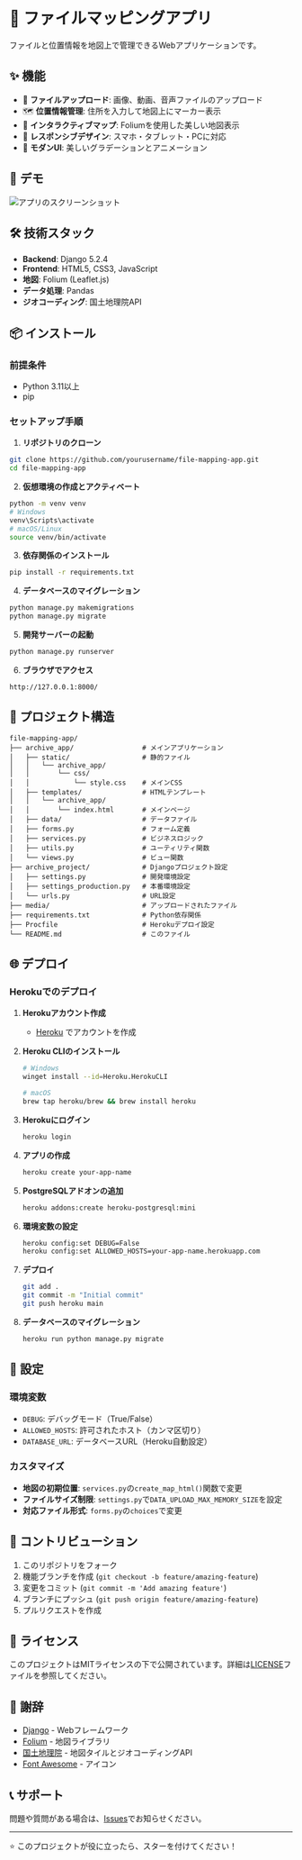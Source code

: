 # 📍 ファイルマッピングアプリ

ファイルと位置情報を地図上で管理できるWebアプリケーションです。

## ✨ 機能

- 📁 **ファイルアップロード**: 画像、動画、音声ファイルのアップロード
- 🗺️ **位置情報管理**: 住所を入力して地図上にマーカー表示
- 🎯 **インタラクティブマップ**: Foliumを使用した美しい地図表示
- 📱 **レスポンシブデザイン**: スマホ・タブレット・PCに対応
- 🎨 **モダンUI**: 美しいグラデーションとアニメーション

## 🚀 デモ

![アプリのスクリーンショット](demo-screenshot.png)

## 🛠️ 技術スタック

- **Backend**: Django 5.2.4
- **Frontend**: HTML5, CSS3, JavaScript
- **地図**: Folium (Leaflet.js)
- **データ処理**: Pandas
- **ジオコーディング**: 国土地理院API

## 📦 インストール

### 前提条件
- Python 3.11以上
- pip

### セットアップ手順

1. **リポジトリのクローン**
```bash
git clone https://github.com/yourusername/file-mapping-app.git
cd file-mapping-app
```

2. **仮想環境の作成とアクティベート**
```bash
python -m venv venv
# Windows
venv\Scripts\activate
# macOS/Linux
source venv/bin/activate
```

3. **依存関係のインストール**
```bash
pip install -r requirements.txt
```

4. **データベースのマイグレーション**
```bash
python manage.py makemigrations
python manage.py migrate
```

5. **開発サーバーの起動**
```bash
python manage.py runserver
```

6. **ブラウザでアクセス**
```
http://127.0.0.1:8000/
```

## 📁 プロジェクト構造

```
file-mapping-app/
├── archive_app/                 # メインアプリケーション
│   ├── static/                  # 静的ファイル
│   │   └── archive_app/
│   │       └── css/
│   │           └── style.css    # メインCSS
│   ├── templates/               # HTMLテンプレート
│   │   └── archive_app/
│   │       └── index.html       # メインページ
│   ├── data/                    # データファイル
│   ├── forms.py                 # フォーム定義
│   ├── services.py              # ビジネスロジック
│   ├── utils.py                 # ユーティリティ関数
│   └── views.py                 # ビュー関数
├── archive_project/             # Djangoプロジェクト設定
│   ├── settings.py              # 開発環境設定
│   ├── settings_production.py   # 本番環境設定
│   └── urls.py                  # URL設定
├── media/                       # アップロードされたファイル
├── requirements.txt             # Python依存関係
├── Procfile                     # Herokuデプロイ設定
└── README.md                    # このファイル
```

## 🌐 デプロイ

### Herokuでのデプロイ

1. **Herokuアカウント作成**
   - [Heroku](https://heroku.com) でアカウントを作成

2. **Heroku CLIのインストール**
   ```bash
   # Windows
   winget install --id=Heroku.HerokuCLI
   
   # macOS
   brew tap heroku/brew && brew install heroku
   ```

3. **Herokuにログイン**
   ```bash
   heroku login
   ```

4. **アプリの作成**
   ```bash
   heroku create your-app-name
   ```

5. **PostgreSQLアドオンの追加**
   ```bash
   heroku addons:create heroku-postgresql:mini
   ```

6. **環境変数の設定**
   ```bash
   heroku config:set DEBUG=False
   heroku config:set ALLOWED_HOSTS=your-app-name.herokuapp.com
   ```

7. **デプロイ**
   ```bash
   git add .
   git commit -m "Initial commit"
   git push heroku main
   ```

8. **データベースのマイグレーション**
   ```bash
   heroku run python manage.py migrate
   ```

## 🔧 設定

### 環境変数

- `DEBUG`: デバッグモード（True/False）
- `ALLOWED_HOSTS`: 許可されたホスト（カンマ区切り）
- `DATABASE_URL`: データベースURL（Heroku自動設定）

### カスタマイズ

- **地図の初期位置**: `services.py`の`create_map_html()`関数で変更
- **ファイルサイズ制限**: `settings.py`で`DATA_UPLOAD_MAX_MEMORY_SIZE`を設定
- **対応ファイル形式**: `forms.py`の`choices`で変更

## 🤝 コントリビューション

1. このリポジトリをフォーク
2. 機能ブランチを作成 (`git checkout -b feature/amazing-feature`)
3. 変更をコミット (`git commit -m 'Add amazing feature'`)
4. ブランチにプッシュ (`git push origin feature/amazing-feature`)
5. プルリクエストを作成

## 📄 ライセンス

このプロジェクトはMITライセンスの下で公開されています。詳細は[LICENSE](LICENSE)ファイルを参照してください。

## 🙏 謝辞

- [Django](https://www.djangoproject.com/) - Webフレームワーク
- [Folium](https://python-visualization.github.io/folium/) - 地図ライブラリ
- [国土地理院](https://maps.gsi.go.jp/) - 地図タイルとジオコーディングAPI
- [Font Awesome](https://fontawesome.com/) - アイコン

## 📞 サポート

問題や質問がある場合は、[Issues](https://github.com/yourusername/file-mapping-app/issues)でお知らせください。

---

⭐ このプロジェクトが役に立ったら、スターを付けてください！ 